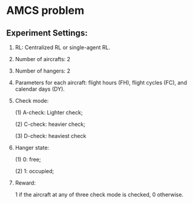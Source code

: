 # AMCS problem

## Experiment Settings:
1. RL: Centralized RL or single-agent RL.

2. Number of aircrafts: 2

3. Number of hangers: 2

4. Parameters for each aircraft: flight hours (FH), flight cycles (FC), and calendar days (DY).

5. Check mode: 

    (1) A-check: Lighter check; 
  
    (2) C-check: heavier check; 
  
    (3) D-check: heaviest check
  
6. Hanger state: 

    (1) 0: free; 
  
    (2) 1: occupied; 
  
7. Reward:
    
    1 if the aircraft at any of three check mode is checked, 0 otherwise.
